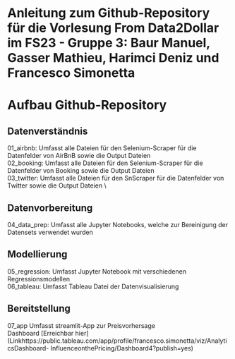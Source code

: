 # Anleitung zum Github-Repository für die Vorlesung From Data2Dollar im FS23 - Gruppe 3: Baur Manuel, Gasser Mathieu, Harimci Deniz und Francesco Simonetta

# Aufbau Github-Repository
## Datenverständnis
01_airbnb:      Umfasst alle Dateien für den Selenium-Scraper für die Datenfelder von AirBnB sowie die Output Dateien \
02_booking:     Umfasst alle Dateien für den Selenium-Scraper für die Datenfelder von Booking sowie die Output Dateien \
03_twitter:     Umfasst alle Dateien für den SnScraper für die Datenfelder von Twitter sowie die Output Dateien \
## Datenvorbereitung
04_data_prep:   Umfasst alle Jupyter Notebooks, welche zur Bereinigung der Datensets verwendet wurden
## Modellierung
05_regression:  Umfasst Jupyter Notebook mit verschiedenen Regressionsmodellen \
06_tableau:     Umfasst Tableau Datei der Datenvisualisierung
## Bereitstellung
07_app          Umfasst streamlit-App zur Preisvorhersage \
Dashboard       [Erreichbar hier](Linkhttps://public.tableau.com/app/profile/francesco.simonetta/viz/AnalyticsDashboard-                 InfluenceonthePricing/Dashboard4?publish=yes)
